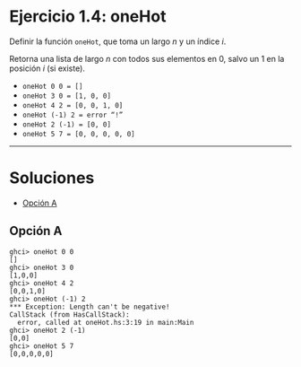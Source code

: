 # Ejercicio 1.4: oneHot

Definir la función `oneHot`, que toma un largo *n* y un índice *i*.

Retorna una lista de largo *n* con todos sus elementos en $0$, salvo un $1$ en la posición *i* (si existe).

- `oneHot 0 0 = []`
- `oneHot 3 0 = [1, 0, 0]`
- `oneHot 4 2 = [0, 0, 1, 0]`
- `oneHot (-1) 2 = error “!”`
- `oneHot 2 (-1) = [0, 0]`
- `oneHot 5 7 = [0, 0, 0, 0, 0]`

---

# Soluciones

- [Opción A](oneHot_a.hs)

## Opción A

```
ghci> oneHot 0 0
[]
ghci> oneHot 3 0
[1,0,0]
ghci> oneHot 4 2
[0,0,1,0]
ghci> oneHot (-1) 2
*** Exception: Length can't be negative!
CallStack (from HasCallStack):
  error, called at oneHot.hs:3:19 in main:Main
ghci> oneHot 2 (-1)
[0,0]
ghci> oneHot 5 7
[0,0,0,0,0]
```